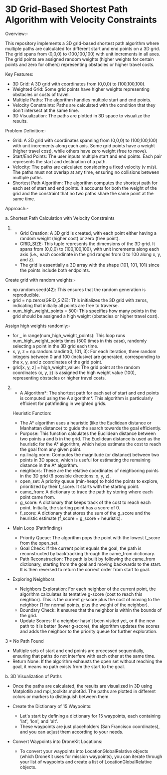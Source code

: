 # 3D Grid-Based Shortest Path Algorithm with Velocity Constraints

Overview:-

This repository implements a 3D grid-based shortest path algorithm where multiple paths are calculated for different start and end points on a 3D grid. The grid spans from (0,0,0) to (100,100,100) with unit increments in all axes. The grid points are assigned random weights (higher weights for certain points and zero for others) representing obstacles or higher travel costs.

Key Features:

* 3D Grid: A 3D grid with coordinates from (0,0,0) to (100,100,100).
* Weighted Grid: Some grid points have higher weights representing obstacles or costs of travel.
* Multiple Paths: The algorithm handles multiple start and end points.
* Velocity Constraints: Paths are calculated with the condition that they don't intersect at the same time.
* 3D Visualization: The paths are plotted in 3D space to visualize the results.

Problem Definition:-

* Grid: A 3D grid with coordinates spanning from (0,0,0) to (100,100,100) with unit increments along each axis. Some grid points have a weight (higher travel cost), while others have zero weight (free to move).
* Start/End Points: The user inputs multiple start and end points. Each pair represents the start and destination of a path.
* Velocity: The paths are calculated considering a fixed velocity (v m/s). The paths must not overlap at any time, ensuring no collisions between multiple paths.
* Shortest Path Algorithm: The algorithm computes the shortest path for each set of start and end points. It accounts for both the weight of the grid and the constraint that no two paths share the same point at the same time.


Approach:- 

a. Shortest Path Calculation with Velocity Constraints

1. * Grid Creation: A 3D grid is created, with each point either having a random weight (higher cost) or zero (free point).
   * GRID_SIZE: This tuple represents the dimensions of the 3D grid. It spans from (0,0,0) to (100,100,100), with unit increments along each axis (i.e., each coordinate in the grid ranges from 0 to 100 along x, y, and z).
   * The grid is essentially a 3D array with the shape (101, 101, 101) since the points include both endpoints.

Create grid with random weights:-

* np.random.seed(42): This ensures that the random generation is reproducible.
* grid = np.zeros(GRID_SIZE): This initializes the 3D grid with zeros, indicating that initially all points are free to traverse.
* num_high_weight_points = 500: This specifies how many points in the grid should be assigned a high weight (obstacles or higher travel cost).

Assign high weights randomly:-

* for _ in range(num_high_weight_points): This loop runs num_high_weight_points times (500 times in this case), randomly selecting a point in the 3D grid each time.
* x, y, z = np.random.randint(0, 101, 3): For each iteration, three random integers between 0 and 100 (inclusive) are generated, corresponding to the x, y, and z coordinates of the grid point.
* grid[x, y, z] = high_weight_value: The grid point at the random coordinates (x, y, z) is assigned the high weight value (100), representing obstacles or higher travel costs.



2. * A Algorithm*: The shortest path for each set of start and end points is computed using the A algorithm*. This algorithm is particularly efficient for pathfinding in weighted grids.
     
   Heuristic Function:
   * The A* algorithm uses a heuristic (like the Euclidean distance or Manhattan distance) to guide the search towards the goal efficiently.
   * Purpose: This function calculates the Euclidean distance between two points a and b in the grid. The Euclidean distance is used as the heuristic for the A* algorithm, which helps estimate the cost to reach the goal from any given point.
   * np.linalg.norm: Computes the magnitude (or distance) between two points in 3D space, which is useful for estimating the remaining distance in the A* algorithm.
   * neighbors: These are the relative coordinates of neighboring points in the 3D grid (6 possible directions: x, y, z).
   * open_set: A priority queue (min-heap) to hold the points to explore, prioritized by their f_score. It starts with the starting point.
   * came_from: A dictionary to trace the path by storing where each point came from.
   * g_score: A dictionary that keeps track of the cost to reach each point. Initially, the starting point has a score of 0.
   * f_score: A dictionary that stores the sum of the g_score and the heuristic estimate (f_score = g_score + heuristic).
  
* Main Loop (Pathfinding)

  * Priority Queue: The algorithm pops the point with the lowest f_score from the open_set.
  * Goal Check: If the current point equals the goal, the path is reconstructed by backtracking through the came_from dictionary.
  * Path Reconstruction: The path is built by following the came_from dictionary, starting from the goal and moving backwards to the start. It is then reversed to return the correct order from start to goal.

* Exploring Neighbors

   * Neighbors Exploration: For each neighbor of the current point, the algorithm calculates its tentative g-score (cost to reach this neighbor). This is the current g-score plus the cost of moving to the neighbor (1 for normal points, plus the weight of the neighbor).
   * Boundary Check: It ensures that the neighbor is within the bounds of the grid.
   * Update Scores: If a neighbor hasn't been visited yet, or if the new path to it is better (lower g-score), the algorithm updates the scores and adds the neighbor to the priority queue for further exploration.
 
3 * No Path Found

   *  Multiple sets of start and end points are processed sequentially, ensuring that paths do not interfere with each other at the same time.
   * Return None: If the algorithm exhausts the open set without reaching the goal, it means no path exists from the start to the goal.

 b. 3D Visualization of Paths
     
   * Once the paths are calculated, the results are visualized in 3D using Matplotlib and mpl_toolkits.mplot3d. The paths are plotted in different colors or markers to distinguish between them.


* Create the Dictionary of 15 Waypoints:
   
     * Let's start by defining a dictionary for 15 waypoints, each containing 'lat', 'lon', and 'alt'.
     * These waypoints are just placeholders (San Francisco coordinates), and you can adjust them according to your needs.

* Convert Waypoints into DroneKit Locations:
  
     * To convert your waypoints into LocationGlobalRelative objects (which DroneKit uses for mission waypoints), you can iterate through your list of waypoints and create a list of LocationGlobalRelative objects.
